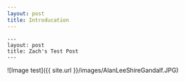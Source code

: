 ```yaml
---
layout: post
title: Introducation
---
```


```
---
layout: post
title: Zach's Test Post
---
```
![Image test]({{ site.url }}/images/AlanLeeShireGandalf.JPG)


